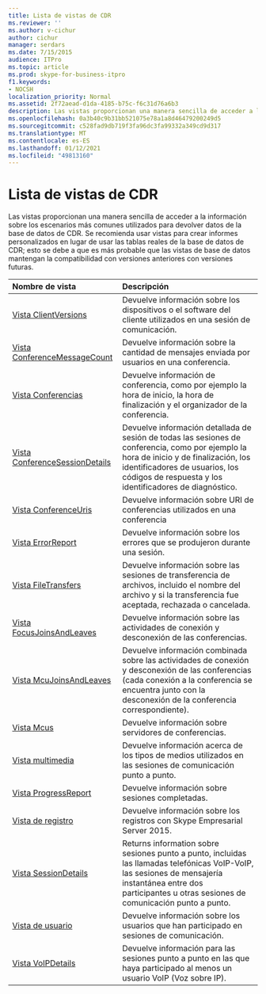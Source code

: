```yaml
---
title: Lista de vistas de CDR
ms.reviewer: ''
ms.author: v-cichur
author: cichur
manager: serdars
ms.date: 7/15/2015
audience: ITPro
ms.topic: article
ms.prod: skype-for-business-itpro
f1.keywords:
- NOCSH
localization_priority: Normal
ms.assetid: 2f72aead-d1da-4185-b75c-f6c31d76a6b3
description: Las vistas proporcionan una manera sencilla de acceder a la información sobre los escenarios más comunes utilizados para devolver datos de la base de datos de CDR. Se recomienda usar vistas para crear informes personalizados en lugar de usar las tablas reales de la base de datos de CDR; esto se debe a que es más probable que las vistas de base de datos mantengan la compatibilidad con versiones anteriores con versiones futuras.
ms.openlocfilehash: 0a3b40c9b31bb521075e78a1a8d46479200249d5
ms.sourcegitcommit: c528fad9db719f3fa96dc3fa99332a349cd9d317
ms.translationtype: MT
ms.contentlocale: es-ES
ms.lasthandoff: 01/12/2021
ms.locfileid: "49813160"
---
```

# <a name="list-of-cdr-views"></a>Lista de vistas de CDR
 
Las vistas proporcionan una manera sencilla de acceder a la información sobre los escenarios más comunes utilizados para devolver datos de la base de datos de CDR. Se recomienda usar vistas para crear informes personalizados en lugar de usar las tablas reales de la base de datos de CDR; esto se debe a que es más probable que las vistas de base de datos mantengan la compatibilidad con versiones anteriores con versiones futuras.
  
|**Nombre de vista**|**Descripción**|
|:-----|:-----|
|[Vista ClientVersions](clientversions-0.md) <br/> |Devuelve información sobre los dispositivos o el software del cliente utilizados en una sesión de comunicación.  <br/> |
|[Vista ConferenceMessageCount](conferencemessagecount-0.md) <br/> |Devuelve información sobre la cantidad de mensajes enviada por usuarios en una conferencia.  <br/> |
|[Vista Conferencias](conferences-0.md) <br/> |Devuelve información de conferencia, como por ejemplo la hora de inicio, la hora de finalización y el organizador de la conferencia.  <br/> |
|[Vista ConferenceSessionDetails](conferencesessiondetails.md) <br/> |Devuelve información detallada de sesión de todas las sesiones de conferencia, como por ejemplo la hora de inicio y de finalización, los identificadores de usuarios, los códigos de respuesta y los identificadores de diagnóstico.  <br/> |
|[Vista ConferenceUris](conferenceuris-0.md) <br/> |Devuelve información sobre URI de conferencias utilizados en una conferencia  <br/> |
|[Vista ErrorReport](errorreport-0.md) <br/> |Devuelve información sobre los errores que se produjeron durante una sesión.  <br/> |
|[Vista FileTransfers](filetransfers.md) <br/> |Devuelve información sobre las sesiones de transferencia de archivos, incluido el nombre del archivo y si la transferencia fue aceptada, rechazada o cancelada.  <br/> |
|[Vista FocusJoinsAndLeaves](focusjoinsandleaves-0.md) <br/> |Devuelve información sobre las actividades de conexión y desconexión de las conferencias.  <br/> |
|[Vista McuJoinsAndLeaves](mcujoinsandleaves-0.md) <br/> |Devuelve información combinada sobre las actividades de conexión y desconexión de las conferencias (cada conexión a la conferencia se encuentra junto con la desconexión de la conferencia correspondiente).  <br/> |
|[Vista Mcus](mcus-0.md) <br/> |Devuelve información sobre servidores de conferencias.  <br/> |
|[Vista multimedia](media-0.md) <br/> |Devuelve información acerca de los tipos de medios utilizados en las sesiones de comunicación punto a punto.  <br/> |
|[Vista ProgressReport](progressreport-0.md) <br/> |Devuelve información sobre sesiones completadas.  <br/> |
|[Vista de registro](registration-0.md) <br/> |Devuelve información sobre los registros con Skype Empresarial Server 2015.  <br/> |
|[Vista SessionDetails](sessiondetails-0.md) <br/> |Returns information sobre sesiones punto a punto, incluidas las llamadas telefónicas VoIP-VoIP, las sesiones de mensajería instantánea entre dos participantes u otras sesiones de comunicación punto a punto.  <br/> |
|[Vista de usuario](user.md) <br/> |Devuelve información sobre los usuarios que han participado en sesiones de comunicación.  <br/> |
|[Vista VoIPDetails](voipdetails.md) <br/> |Devuelve información para las sesiones punto a punto en las que haya participado al menos un usuario VoIP (Voz sobre IP).  <br/> |
   

